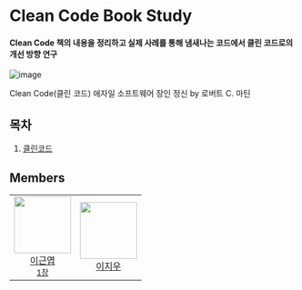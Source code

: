 # Clean Code Book Study

#### Clean Code 책의 내용을 정리하고 실제 사례를 통해 냄새나는 코드에서 클린 코드로의 개선 방향 연구

![image](https://user-images.githubusercontent.com/3814234/152174049-e28afca9-14b1-4d3a-9437-034fe684958f.png)

Clean Code(클린 코드) 애자일 소프트웨어 장인 정신 by 로버트 C. 마틴


## 목차

1. [클린코드](https://github.com/bwgdg/cleancode-study/blob/main/chapter01.md)


## Members

<table>
  <tr>
    <td align="center"><a href="https://github.com/keunyop"><img src="https://avatars.githubusercontent.com/u/3814234?v=4?s=100" width="100px;" alt=""/><br />이근엽</a><br /><sub><a href="https://github.com/bwgdg/cleancode-study/blob/main/chapter01.md">1장</a></sub></td>
    <td align="center"><a href="https://github.com/zwooo96"><img src="https://avatars.githubusercontent.com/u/41753758?v=4?s=100" width="100px;" alt=""/><br />이지우</a><br /><sub></sub></td>
  </tr>
</table>
